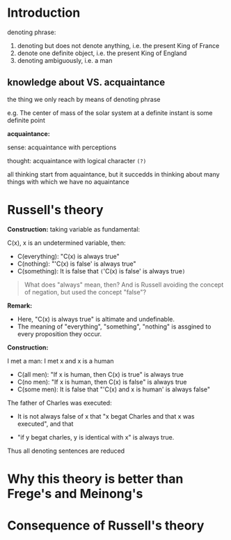 # Introduction

denoting phrase:

1. denoting but does not denote anything, i.e. the present King of France
2. denote one definite object, i.e. the present King of England
3. denoting ambiguously, i.e. a man

## knowledge about VS. acquaintance

the thing we only reach by means of denoting phrase

e.g. The center of mass of the solar system at a definite instant is some definite point

**acquaintance:**

sense: acquaintance with perceptions

thought: acquaintance with logical character `(?)`

all thinking start from aquaintance, but it succedds in thinking about many things with which we have no aquaintance

# Russell's theory

**Construction:** taking variable as fundamental:

C(x), x is an undetermined variable, then:

- C(everything): "C(x) is always true"
- C(nothing): "'C(x) is false' is always true"
- C(something): It is false that `(`'C(x) is false' is always true`)`

> What does "always" mean, then? And is Russell avoiding the concept of negation, but used the concept "false"?

**Remark:**

- Here, "C(x) is always true" is altimate and undefinable.
- The meaning of "everything", "something", "nothing" is assgined to every proposition they occur.


**Construction:**

I met a man: I met x and x is a human

- C(all men): "If x is human, then C(x) is true" is always true
- C(no men): "If x is human, then C(x) is false" is always true
- C(some men): It is false that "'C(x) and x is human' is always false"


The father of Charles was executed:

- It is not always false of x that "x begat Charles and that x was executed", and that

- "if y begat charles, y is identical with x" is always true.


Thus all denoting sentences are reduced


# Why this theory is better than Frege's and Meinong's




# Consequence of Russell's theory
